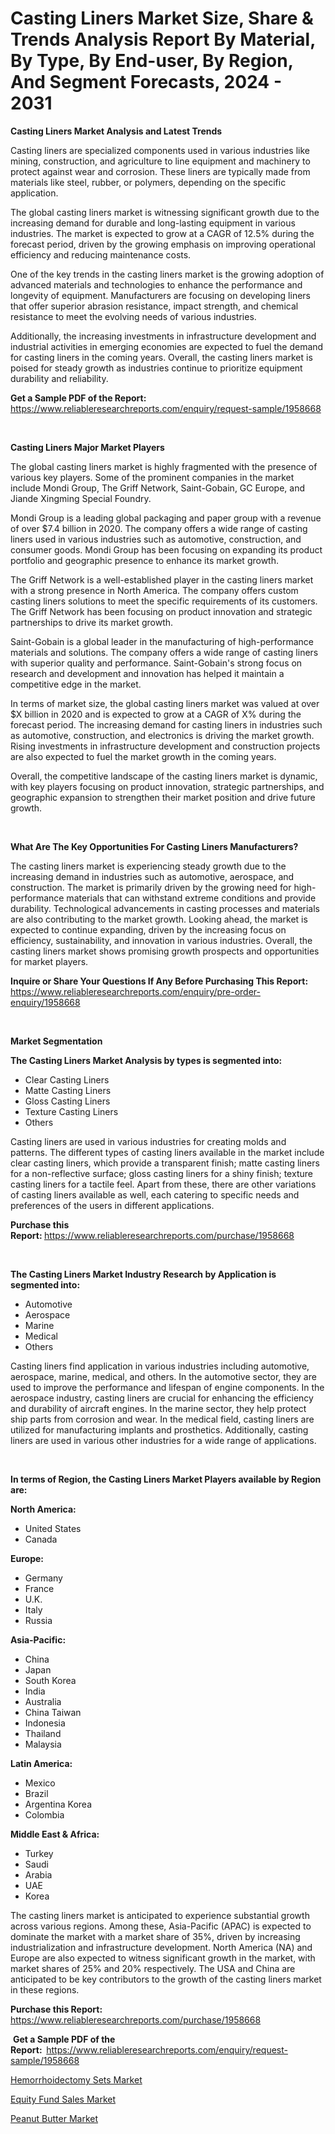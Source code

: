 <p><h1>Casting Liners Market Size, Share & Trends Analysis Report By Material, By Type, By End-user, By Region, And Segment Forecasts, 2024 - 2031</h1></p><p><strong>Casting Liners Market Analysis and Latest Trends</strong></p>
<p><p>Casting liners are specialized components used in various industries like mining, construction, and agriculture to line equipment and machinery to protect against wear and corrosion. These liners are typically made from materials like steel, rubber, or polymers, depending on the specific application.</p><p>The global casting liners market is witnessing significant growth due to the increasing demand for durable and long-lasting equipment in various industries. The market is expected to grow at a CAGR of 12.5% during the forecast period, driven by the growing emphasis on improving operational efficiency and reducing maintenance costs.</p><p>One of the key trends in the casting liners market is the growing adoption of advanced materials and technologies to enhance the performance and longevity of equipment. Manufacturers are focusing on developing liners that offer superior abrasion resistance, impact strength, and chemical resistance to meet the evolving needs of various industries.</p><p>Additionally, the increasing investments in infrastructure development and industrial activities in emerging economies are expected to fuel the demand for casting liners in the coming years. Overall, the casting liners market is poised for steady growth as industries continue to prioritize equipment durability and reliability.</p></p>
<p><strong>Get a Sample PDF of the Report:&nbsp;</strong> <a href="https://www.reliableresearchreports.com/enquiry/request-sample/1958668">https://www.reliableresearchreports.com/enquiry/request-sample/1958668</a></p>
<p>&nbsp;</p>
<p><strong>Casting Liners Major Market Players</strong></p>
<p><p>The global casting liners market is highly fragmented with the presence of various key players. Some of the prominent companies in the market include Mondi Group, The Griff Network, Saint-Gobain, GC Europe, and Jiande Xingming Special Foundry.</p><p>Mondi Group is a leading global packaging and paper group with a revenue of over $7.4 billion in 2020. The company offers a wide range of casting liners used in various industries such as automotive, construction, and consumer goods. Mondi Group has been focusing on expanding its product portfolio and geographic presence to enhance its market growth.</p><p>The Griff Network is a well-established player in the casting liners market with a strong presence in North America. The company offers custom casting liners solutions to meet the specific requirements of its customers. The Griff Network has been focusing on product innovation and strategic partnerships to drive its market growth.</p><p>Saint-Gobain is a global leader in the manufacturing of high-performance materials and solutions. The company offers a wide range of casting liners with superior quality and performance. Saint-Gobain's strong focus on research and development and innovation has helped it maintain a competitive edge in the market.</p><p>In terms of market size, the global casting liners market was valued at over $X billion in 2020 and is expected to grow at a CAGR of X% during the forecast period. The increasing demand for casting liners in industries such as automotive, construction, and electronics is driving the market growth. Rising investments in infrastructure development and construction projects are also expected to fuel the market growth in the coming years.</p><p>Overall, the competitive landscape of the casting liners market is dynamic, with key players focusing on product innovation, strategic partnerships, and geographic expansion to strengthen their market position and drive future growth.</p></p>
<p>&nbsp;</p>
<p><strong>What Are The Key Opportunities For Casting Liners Manufacturers?</strong></p>
<p><p>The casting liners market is experiencing steady growth due to the increasing demand in industries such as automotive, aerospace, and construction. The market is primarily driven by the growing need for high-performance materials that can withstand extreme conditions and provide durability. Technological advancements in casting processes and materials are also contributing to the market growth. Looking ahead, the market is expected to continue expanding, driven by the increasing focus on efficiency, sustainability, and innovation in various industries. Overall, the casting liners market shows promising growth prospects and opportunities for market players.</p></p>
<p><strong>Inquire or Share Your Questions If Any Before Purchasing This Report:</strong> <a href="https://www.reliableresearchreports.com/enquiry/pre-order-enquiry/1958668">https://www.reliableresearchreports.com/enquiry/pre-order-enquiry/1958668</a></p>
<p>&nbsp;</p>
<p><strong>Market Segmentation</strong></p>
<p><strong>The Casting Liners Market Analysis by types is segmented into:</strong></p>
<p><ul><li>Clear Casting Liners</li><li>Matte Casting Liners</li><li>Gloss Casting Liners</li><li>Texture Casting Liners</li><li>Others</li></ul></p>
<p><p>Casting liners are used in various industries for creating molds and patterns. The different types of casting liners available in the market include clear casting liners, which provide a transparent finish; matte casting liners for a non-reflective surface; gloss casting liners for a shiny finish; texture casting liners for a tactile feel. Apart from these, there are other variations of casting liners available as well, each catering to specific needs and preferences of the users in different applications.</p></p>
<p><strong>Purchase this Report:&nbsp;</strong><a href="https://www.reliableresearchreports.com/purchase/1958668">https://www.reliableresearchreports.com/purchase/1958668</a></p>
<p>&nbsp;</p>
<p><strong>The Casting Liners Market Industry Research by Application is segmented into:</strong></p>
<p><ul><li>Automotive</li><li>Aerospace</li><li>Marine</li><li>Medical</li><li>Others</li></ul></p>
<p><p>Casting liners find application in various industries including automotive, aerospace, marine, medical, and others. In the automotive sector, they are used to improve the performance and lifespan of engine components. In the aerospace industry, casting liners are crucial for enhancing the efficiency and durability of aircraft engines. In the marine sector, they help protect ship parts from corrosion and wear. In the medical field, casting liners are utilized for manufacturing implants and prosthetics. Additionally, casting liners are used in various other industries for a wide range of applications.</p></p>
<p>&nbsp;</p>
<p><strong>In terms of Region, the Casting Liners Market Players available by Region are:</strong></p>
<p>
    <p> <strong> North America: </strong>
        <ul>
            <li>United States</li>
            <li>Canada</li>
        </ul>
        </p> 
    <p> <strong> Europe: </strong>
        <ul>
            <li>Germany</li>
            <li>France</li>
            <li>U.K.</li>
            <li>Italy</li>
            <li>Russia</li>
        </ul>
        </p> 
    <p> <strong> Asia-Pacific: </strong>
        <ul>
            <li>China</li>
            <li>Japan</li>
            <li>South Korea</li>
            <li>India</li>
            <li>Australia</li>
            <li>China Taiwan</li>
            <li>Indonesia</li>
            <li>Thailand</li>
            <li>Malaysia</li>
        </ul>
        </p> 
    <p> <strong> Latin America: </strong>
        <ul>
            <li>Mexico</li>
            <li>Brazil</li>
            <li>Argentina Korea</li>
            <li>Colombia</li>
        </ul>
        </p> 
    <p> <strong> Middle East & Africa: </strong>
        <ul>
            <li>Turkey</li>
            <li>Saudi</li>
            <li>Arabia</li>
            <li>UAE</li>
            <li>Korea</li>
        </ul>
    </p>
    </p>
<p><p>The casting liners market is anticipated to experience substantial growth across various regions. Among these, Asia-Pacific (APAC) is expected to dominate the market with a market share of 35%, driven by increasing industrialization and infrastructure development. North America (NA) and Europe are also expected to witness significant growth in the market, with market shares of 25% and 20% respectively. The USA and China are anticipated to be key contributors to the growth of the casting liners market in these regions.</p></p>
<p><strong>Purchase this Report: </strong><a href="https://www.reliableresearchreports.com/purchase/1958668">https://www.reliableresearchreports.com/purchase/1958668</a></p>
<p>&nbsp;<strong>Get a Sample PDF of the Report:&nbsp;&nbsp;</strong><a href="https://www.reliableresearchreports.com/enquiry/request-sample/1958668">https://www.reliableresearchreports.com/enquiry/request-sample/1958668</a></p>
<p><strong></strong></p>
<p><p><a href="https://view.publitas.com/reportprime-1/hemorrhoidectomy-sets-market-size-reflecting-a-forecast-till-2030-market-by-type-by-application-and-by-geography/">Hemorrhoidectomy Sets Market</a></p><p><a href="https://view.publitas.com/reportprime-1/equity-fund-sales-market-with-the-goal-of-estimating-the-market-size-and-future-growth-potential-of-various-market-segments-based-on-component-applications-end-user-and-region/">Equity Fund Sales Market</a></p><p><a href="https://view.publitas.com/reportprime-1/peanut-butter-market-offer-valuable-insights-into-market-size-market-share-market-trends-and-projections-spanning-from-2024-to-2031/">Peanut Butter Market</a></p></p>